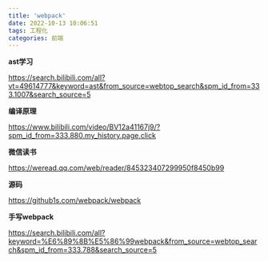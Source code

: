 ```yaml
---
title: 'webpack'
date: 2022-10-13 10:06:51
tags: 工程化
categories: 前端
---
```


**ast学习**

https://search.bilibili.com/all?vt=49614777&keyword=ast&from_source=webtop_search&spm_id_from=333.1007&search_source=5

**编译原理**

https://www.bilibili.com/video/BV12a41167j9/?spm_id_from=333.880.my_history.page.click

**微信读书**

https://weread.qq.com/web/reader/845323407299950f8450b99

**源码**

https://github1s.com/webpack/webpack

**手写webpack**

https://search.bilibili.com/all?keyword=%E6%89%8B%E5%86%99webpack&from_source=webtop_search&spm_id_from=333.788&search_source=5
